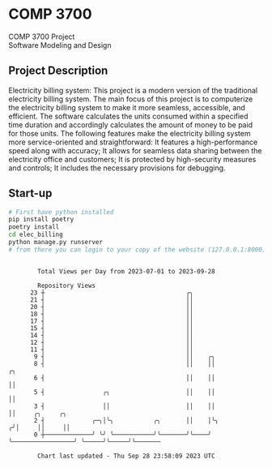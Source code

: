 # COMP 3700
COMP 3700 Project  
Software Modeling and Design
## Project Description
Electricity billing system: This project is a modern version of the traditional electricity billing system. The main focus of this project is to computerize the electricity billing system to make it more seamless, accessible, and efficient. The software calculates the units consumed within a specified time duration and accordingly calculates the amount of money to be paid for those units. The following features make the electricity billing system more service-oriented and straightforward: It features a high-performance speed along with accuracy; It allows for seamless data sharing between the electricity office and customers; It is protected by high-security measures and controls; It includes the necessary provisions for debugging.

## Start-up
```bash
# First have python installed
pip install poetry
poetry install
cd elec_billing
python manage.py runserver
# from there you can login to your copy of the website (127.0.0.1:8000), default creds are admin/admin
```

```

        Total Views per Day from 2023-07-01 to 2023-09-28

        Repository Views
      23 ┼                                       ╭╮
      21 ┤                                       ││
      20 ┤                                       ││
      18 ┤                                       ││
      17 ┤                                       ││
      15 ┤                                       ││
      14 ┤                                       ││
      12 ┤                                       ││
      11 ┤                                       ││
       9 ┤                                       ││    ╭╮
       8 ┤                                       ││    ││                   ╭╮
       6 ┤                                       ││    ││                   ││
       5 ┤                ╭╮                     ││    ││                   ││
       3 ┤                ││                     ││    ││                   ││     ╭╮     ╭╮
       2 ┤             ╭─╮│╰╮           ╭╮       ││    │╰╮                 ╭╯│     ││     ││
       0 ┼─────────────╯ ╰╯ ╰───────────╯╰───────╯╰────╯ ╰─────────────────╯ ╰─────╯╰─────╯╰───────

        Chart last updated - Thu Sep 28 23:58:09 2023 UTC
        
```
